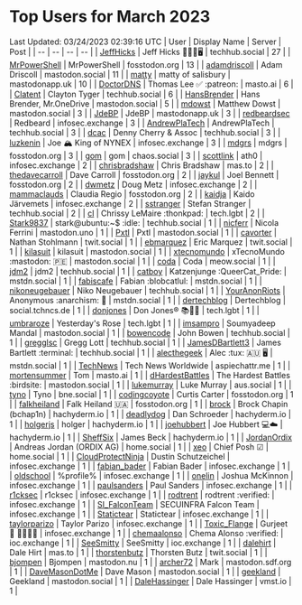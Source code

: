 # Top Users for March 2023
Last Updated: 03/24/2023 02:39:16 UTC
| User | Display Name | Server | Post |
| -- | -- | -- | -- |
| [JeffHicks](https://techhub.social/@JeffHicks) | Jeff Hicks 🐶🎼🍷🖥️ | techhub.social | 27 |
| [MrPowerShell](https://fosstodon.org/@MrPowerShell) | MrPowerShell | fosstodon.org | 13 |
| [adamdriscoll](https://mastodon.social/@adamdriscoll) | Adam Driscoll | mastodon.social | 11 |
| [matty](https://mastodonapp.uk/@matty) | matty of salisbury | mastodonapp.uk | 10 |
| [DoctorDNS](https://masto.ai/@DoctorDNS) | Thomas Lee ✅ :patreon: | masto.ai | 6 |
| [Clatent](https://techhub.social/@Clatent) | Clayton Tyger | techhub.social | 6 |
| [HansBrender](https://mastodon.social/@HansBrender) | Hans Brender, Mr.OneDrive | mastodon.social | 5 |
| [mdowst](https://mastodon.social/@mdowst) | Matthew Dowst | mastodon.social | 3 |
| [JdeBP](https://mastodonapp.uk/@JdeBP) | JdeBP | mastodonapp.uk | 3 |
| [redbeardsec](https://infosec.exchange/@redbeardsec) | Redbeard | infosec.exchange | 3 |
| [AndrewPlaTech](https://techhub.social/@AndrewPlaTech) | AndrewPlaTech | techhub.social | 3 |
| [dcac](https://techhub.social/@dcac) | Denny Cherry & Assoc | techhub.social | 3 |
| [luzkenin](https://infosec.exchange/@luzkenin) | Joe 🏔️ King of NYNEX | infosec.exchange | 3 |
| [mdgrs](https://fosstodon.org/@mdgrs) | mdgrs | fosstodon.org | 3 |
| [gom](https://chaos.social/@gom) | gom | chaos.social | 3 |
| [scottlink](https://infosec.exchange/@scottlink) | ath0 | infosec.exchange | 2 |
| [chrisbradshaw](https://mas.to/@chrisbradshaw) | Chris Bradshaw | mas.to | 2 |
| [thedavecarroll](https://fosstodon.org/@thedavecarroll) | Dave Carroll | fosstodon.org | 2 |
| [jaykul](https://fosstodon.org/@jaykul) | Joel Bennett | fosstodon.org | 2 |
| [dwmetz](https://infosec.exchange/@dwmetz) | Doug Metz | infosec.exchange | 2 |
| [mammaclauds](https://fosstodon.org/@mammaclauds) | Claudia Regio | fosstodon.org | 2 |
| [kaidja](https://infosec.exchange/@kaidja) | Kaido Järvemets | infosec.exchange | 2 |
| [sstranger](https://techhub.social/@sstranger) | Stefan Stranger | techhub.social | 2 |
| [cl](https://tech.lgbt/@cl) | Chrissy LeMaire :thonkpad: | tech.lgbt | 2 |
| [Stark9837](https://techhub.social/@Stark9837) | stark@ubuntu:~$ :idle: | techhub.social | 1 |
| [nicferr](https://mastodon.uno/@nicferr) | Nicola Ferrini | mastodon.uno | 1 |
| [Pxtl](https://mastodon.social/@Pxtl) | Pxtl | mastodon.social | 1 |
| [cavorter](https://twit.social/@cavorter) | Nathan Stohlmann | twit.social | 1 |
| [ebmarquez](https://twit.social/@ebmarquez) | Eric Marquez | twit.social | 1 |
| [kilasuit](https://mastodon.social/@kilasuit) | kilasuit | mastodon.social | 1 |
| [xtecnomundo](https://mastodon.social/@xtecnomundo) | xTecnoMundo :mastodon: 🇵🇪 | mastodon.social | 1 |
| [coda](https://meow.social/@coda) | Coda | meow.social | 1 |
| [jdm2](https://techhub.social/@jdm2) | jdm2 | techhub.social | 1 |
| [catboy](https://mstdn.social/@catboy) | Katzenjunge :QueerCat_Pride:​ | mstdn.social | 1 |
| [fabiscafe](https://mstdn.social/@fabiscafe) | Fabian :blobcatlul: | mstdn.social | 1 |
| [nikoneugebauer](https://techhub.social/@nikoneugebauer) | Niko Neugebauer | techhub.social | 1 |
| [YourAnonRiots](https://mstdn.social/@YourAnonRiots) | Anonymous  :anarchism: 🏴 | mstdn.social | 1 |
| [dertechblog](https://social.tchncs.de/@dertechblog) | Dertechblog | social.tchncs.de | 1 |
| [donjones](https://tech.lgbt/@donjones) | Don Jones® 📚🏳️‍🌈 | tech.lgbt | 1 |
| [umbraroze](https://tech.lgbt/@umbraroze) | Yesterday's Rose | tech.lgbt | 1 |
| [imsampro](https://mastodon.social/@imsampro) | Soumyadeep Mandal | mastodon.social | 1 |
| [bowencode](https://techhub.social/@bowencode) | John Bowen | techhub.social | 1 |
| [gregglsc](https://techhub.social/@gregglsc) | Gregg Lott | techhub.social | 1 |
| [JamesDBartlett3](https://techhub.social/@JamesDBartlett3) | James Bartlett :terminal: | techhub.social | 1 |
| [alecthegeek](https://mstdn.social/@alecthegeek) | Alec :tux: 🇦🇺 🖥️ | mstdn.social | 1 |
| [TechNews](https://aspiechattr.me/@TechNews) | Tech News Worldwide | aspiechattr.me | 1 |
| [mortensummer](https://masto.ai/@mortensummer) | Tom | masto.ai | 1 |
| [dHardestBattles](https://mastodon.social/@dHardestBattles) | The Hardest Battles :birdsite: | mastodon.social | 1 |
| [lukemurray](https://aus.social/@lukemurray) | Luke Murray | aus.social | 1 |
| [tyno](https://bne.social/@tyno) | Tyno | bne.social | 1 |
| [codingcoyote](https://fosstodon.org/@codingcoyote) | Curtis Carter | fosstodon.org | 1 |
| [falkheiland](https://fosstodon.org/@falkheiland) | Falk Heiland 🇺🇦 | fosstodon.org | 1 |
| [brock](https://hachyderm.io/@brock) | Brock Chapin (bchap1n) | hachyderm.io | 1 |
| [deadlydog](https://hachyderm.io/@deadlydog) | Dan Schroeder | hachyderm.io | 1 |
| [holgerjs](https://hachyderm.io/@holgerjs) | holger | hachyderm.io | 1 |
| [joehubbert](https://hachyderm.io/@joehubbert) | Joe Hubbert 💻☁️ | hachyderm.io | 1 |
| [SheffSix](https://hachyderm.io/@SheffSix) | James Beck | hachyderm.io | 1 |
| [JordanOrdix](https://home.social/@JordanOrdix) | Andreas Jordan (ORDIX AG) | home.social | 1 |
| [xeo](https://home.social/@xeo) | Chief Posh ☑ | home.social | 1 |
| [CloudProtectNinja](https://infosec.exchange/@CloudProtectNinja) | Dustin Schutzeichel | infosec.exchange | 1 |
| [fabian_bader](https://infosec.exchange/@fabian_bader) | Fabian Bader | infosec.exchange | 1 |
| [oldschool](https://infosec.exchange/@oldschool) | %profile% | infosec.exchange | 1 |
| [onelin](https://infosec.exchange/@onelin) | Joshua McKinnon | infosec.exchange | 1 |
| [paulsanders](https://infosec.exchange/@paulsanders) | Paul Sanders | infosec.exchange | 1 |
| [r1cksec](https://infosec.exchange/@r1cksec) | r1cksec | infosec.exchange | 1 |
| [rodtrent](https://infosec.exchange/@rodtrent) | rodtrent :verified: | infosec.exchange | 1 |
| [SI_FalconTeam](https://infosec.exchange/@SI_FalconTeam) | SECUINFRA Falcon Team | infosec.exchange | 1 |
| [Statictear](https://infosec.exchange/@Statictear) | Statictear | infosec.exchange | 1 |
| [taylorparizo](https://infosec.exchange/@taylorparizo) | Taylor Parizo | infosec.exchange | 1 |
| [Toxic_Flange](https://infosec.exchange/@Toxic_Flange) | Gurjeet 🍆 🍁🐱‍💻💩 | infosec.exchange | 1 |
| [chemaalonso](https://ioc.exchange/@chemaalonso) | Chema Alonso :verified: | ioc.exchange | 1 |
| [SeeSmitty](https://ioc.exchange/@SeeSmitty) | SeeSmitty | ioc.exchange | 1 |
| [dalehirt](https://mas.to/@dalehirt) | Dale Hirt | mas.to | 1 |
| [thorstenbutz](https://twit.social/@thorstenbutz) | Thorsten Butz | twit.social | 1 |
| [bjompen](https://mastodon.nu/@bjompen) | Bjompen | mastodon.nu | 1 |
| [archer72](https://mastodon.sdf.org/@archer72) | Mark | mastodon.sdf.org | 1 |
| [DaveMasonDotMe](https://mastodon.social/@DaveMasonDotMe) | Dave Mason | mastodon.social | 1 |
| [geekland](https://mastodon.social/@geekland) | Geekland | mastodon.social | 1 |
| [DaleHassinger](https://vmst.io/@DaleHassinger) | Dale Hassinger | vmst.io | 1 |
